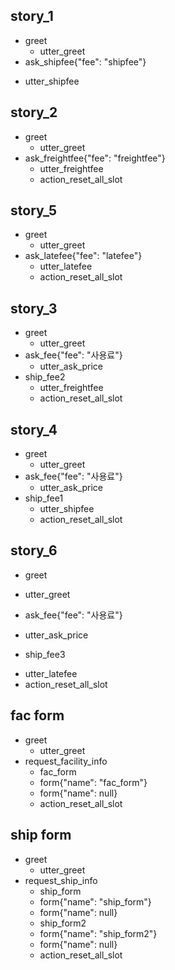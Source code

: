 ## story_1
* greet
  - utter_greet
* ask_shipfee{"fee": "shipfee"}
 - utter_shipfee


## story_2
* greet
  - utter_greet
* ask_freightfee{"fee": "freightfee"}
  - utter_freightfee
  - action_reset_all_slot

## story_5
* greet
  - utter_greet
* ask_latefee{"fee": "latefee"}
  - utter_latefee
  - action_reset_all_slot
## story_3
* greet
  - utter_greet
* ask_fee{"fee": "사용료"}
  - utter_ask_price
* ship_fee2
  - utter_freightfee
  - action_reset_all_slot
## story_4
* greet
  - utter_greet
* ask_fee{"fee": "사용료"}
  - utter_ask_price
* ship_fee1
  - utter_shipfee
  - action_reset_all_slot
## story_6
* greet
 - utter_greet
* ask_fee{"fee": "사용료"}
 - utter_ask_price
* ship_fee3
 - utter_latefee
 - action_reset_all_slot


## fac form
* greet
  - utter_greet
* request_facility_info
  - fac_form
  - form{"name": "fac_form"}
  - form{"name": null}
  - action_reset_all_slot

## ship form
* greet
  - utter_greet
* request_ship_info
  - ship_form
  - form{"name": "ship_form"}
  - form{"name": null}
  - ship_form2
  - form{"name": "ship_form2"}
  - form{"name": null} 
  - action_reset_all_slot

